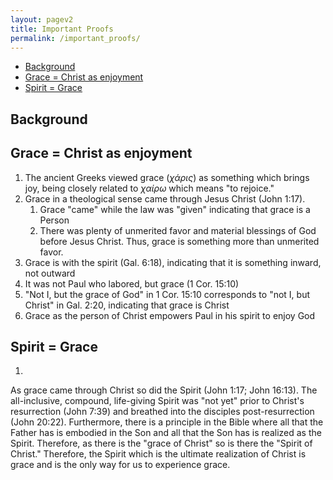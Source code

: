 ```yaml
---
layout: pagev2
title: Important Proofs
permalink: /important_proofs/
---
```

- [Background](#background)
- [Grace = Christ as enjoyment](#grace--christ-as-enjoyment)
- [Spirit = Grace](#spirit--grace)

## Background

## Grace = Christ as enjoyment

1. The ancient Greeks viewed grace (*χάρις*) as something which brings joy, being closely related to *χαίρω* which means "to rejoice."
2. Grace in a theological sense came through Jesus Christ (John 1:17). 
   1. Grace "came" while the law was "given" indicating that grace is a Person
   2. There was plenty of unmerited favor and material blessings of God before Jesus Christ. Thus, grace is something more than unmerited favor.
3. Grace is with the spirit (Gal. 6:18), indicating that it is something inward, not outward
4. It was not Paul who labored, but grace (1 Cor. 15:10)
5. "Not I, but the grace of God" in 1 Cor. 15:10 corresponds to "not I, but Christ" in Gal. 2:20, indicating that grace is Christ
6. Grace as the person of Christ empowers Paul in his spirit to enjoy God

## Spirit = Grace

1. 
As grace came through Christ so did the Spirit (John 1:17; John 16:13). The all-inclusive, compound, life-giving Spirit was "not yet" prior to Christ's resurrection (John 7:39) and breathed into the disciples post-resurrection (John 20:22). Furthermore, there is a principle in the Bible where all that the Father has is embodied in the Son and all that the Son has is realized as the Spirit. Therefore, as there is the "grace of Christ" so is there the "Spirit of Christ." Therefore, the Spirit which is the ultimate realization of Christ is grace and is the only way for us to experience grace.